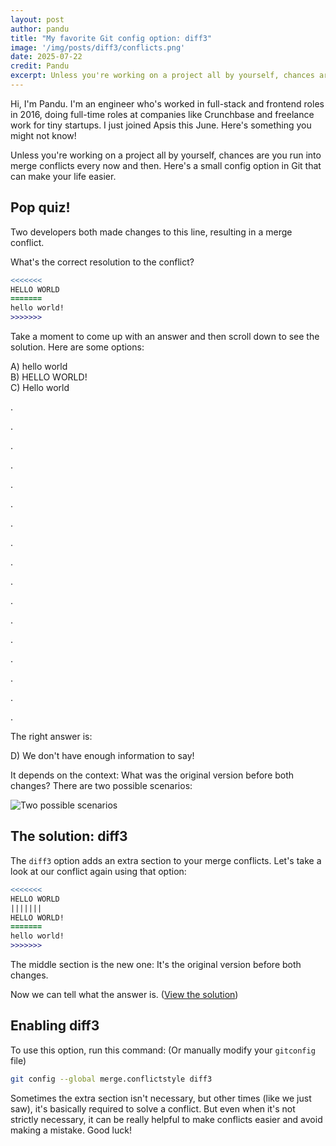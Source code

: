 ```yaml
---
layout: post
author: pandu
title: "My favorite Git config option: diff3"
image: '/img/posts/diff3/conflicts.png'
date: 2025-07-22
credit: Pandu
excerpt: Unless you're working on a project all by yourself, chances are you run into merge conflicts every now and then. Here's a small config option in Git that can make your life easier.
---
```


Hi, I'm Pandu. I'm an engineer who's worked in full-stack and frontend roles in 2016, doing full-time roles at companies like Crunchbase and freelance work for tiny startups. I just joined Apsis this June. Here's something you might not know!

Unless you're working on a project all by yourself, chances are you run into merge conflicts every now and then. Here's a small config option in Git that can make your life easier.

## Pop quiz!

Two developers both made changes to this line, resulting in a merge conflict.

What's the correct resolution to the conflict?

```diff
<<<<<<<
HELLO WORLD
=======
hello world!
>>>>>>>
```

Take a moment to come up with an answer and then scroll down to see the solution. Here are some options:

A) hello world  
B) HELLO WORLD!  
C) Hello world

.

.

.

.

.

.

.

.

.

.

.

.

.

.

.

.

.

The right answer is:

D) We don't have enough information to say!

It depends on the context: What was the original version before both changes? There are two possible scenarios:


<img src="/img/posts/diff3/diff3.png" alt="Two possible scenarios">

## The solution: diff3

The `diff3` option adds an extra section to your merge conflicts. Let's take a look at our conflict again using that option:

```diff
<<<<<<<
HELLO WORLD
|||||||
HELLO WORLD!
=======
hello world!
>>>>>>>
```

The middle section is the new one: It's the original version before both changes.

Now we can tell what the answer is. ([View the solution][solution])

## Enabling diff3

To use this option, run this command: (Or manually modify your `gitconfig` file)

```bash
git config --global merge.conflictstyle diff3
```

Sometimes the extra section isn't necessary, but other times (like we just saw), it's basically required to solve a conflict. But even when it's not strictly necessary, it can be really helpful to make conflicts easier and avoid making a mistake. Good luck!


[solution]: https://pastebin.com/raw/0W0nKDj2
